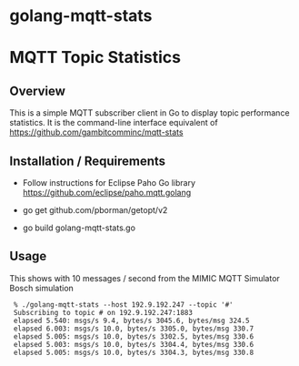 # golang-mqtt-stats

# MQTT Topic Statistics

## Overview

This is a simple MQTT subscriber client in Go to display topic performance statistics.
It is the command-line interface equivalent of https://github.com/gambitcomminc/mqtt-stats


## Installation / Requirements

* Follow instructions for Eclipse Paho Go library https://github.com/eclipse/paho.mqtt.golang

* go get github.com/pborman/getopt/v2

* go build golang-mqtt-stats.go

## Usage

This shows with 10 messages / second from the MIMIC MQTT Simulator Bosch simulation

     % ./golang-mqtt-stats --host 192.9.192.247 --topic '#'
     Subscribing to topic # on 192.9.192.247:1883
     elapsed 5.540: msgs/s 9.4, bytes/s 3045.6, bytes/msg 324.5
     elapsed 6.003: msgs/s 10.0, bytes/s 3305.0, bytes/msg 330.7
     elapsed 5.005: msgs/s 10.0, bytes/s 3302.5, bytes/msg 330.6
     elapsed 5.003: msgs/s 10.0, bytes/s 3304.4, bytes/msg 330.6
     elapsed 5.005: msgs/s 10.0, bytes/s 3304.3, bytes/msg 330.8

